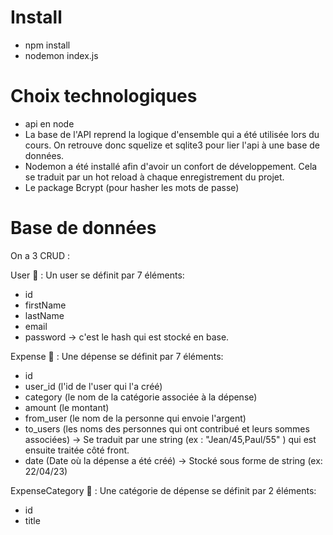 # Install
- npm install
- nodemon index.js

# Choix technologiques
- api en node
- La base de l'API reprend la logique d'ensemble qui a été utilisée lors du cours. On retrouve donc squelize et sqlite3 pour lier l'api à une base de données.
- Nodemon a été installé afin d'avoir un confort de développement. Cela se traduit par un hot reload à chaque enregistrement du projet.
- Le package Bcrypt (pour hasher les mots de passe)

# Base de données
On a 3 CRUD :  

User 🏁 :
Un user se définit par 7 éléments: 

- id
- firstName
- lastName
- email
- password -> c'est le hash qui est stocké en base.

Expense 🏁 :
Une dépense se définit par 7 éléments: 

- id
- user_id (l'id de l'user qui l'a créé)
- category (le nom de la catégorie associée à la dépense)
- amount (le montant)
- from_user (le nom de la personne qui envoie l'argent)
- to_users (les noms des personnes qui ont contribué et leurs sommes associées) -> Se traduit par une string (ex : "Jean/45,Paul/55" ) qui est ensuite traitée côté front.
- date (Date où la dépense a été créé) -> Stocké sous forme de string (ex: 22/04/23)

ExpenseCategory 🏁 :
Une catégorie de dépense se définit par 2 éléments: 

- id
- title